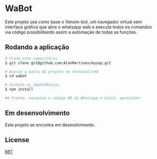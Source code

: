 # WaBot
 Este projeto usa como base o Venom-bot, um navegador virtual sem interface gráfica que abre o whatsapp web e executa todos os comandos via código possibilitando assim a automação de todas as funções.

## Rodando a aplicação

```bash
# Clone este repositório
$ git clone git@github.com:AlanMartines/myzap.git

# Acesse a pasta do projeto no terminal/cmd
$ cd wabot

# Instale as dependências
$ npm install

## Pronto, escaneie o código QR do Whatsapp e Voilà, aproveite!
```
## Em desenvolvimento

Este projeto se encontra em desevolvimento.

## License
[MIT](https://choosealicense.com/licenses/mit/)